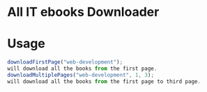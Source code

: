 # All IT ebooks Downloader

# Usage
```javascript
downloadFirstPage("web-development");
will download all the books from the first page.
downloadMultiplePages("web-development", 1, 3);
will download all the books from the first page to third page.
```